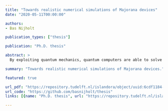 ```yaml
---
title: "Towards realistic numerical simulations of Majorana devices"
date: "2020-05-11T00:00:00"

authors:
- Bas Nijholt

publication_types: ["thesis"]

publication: "Ph.D. thesis"

abstract: >
  By exploiting quantum mechanics, quantum computers are able to solve problems---for example in quantum chemistry---that are far out of reach of classical computers. Conventional approaches to quantum computers use qubits (quantum bits) that can either be made out of superconducting circuits (the currently leading approach used to demonstrate quantum supremacy), store quantum information in the state of single electrons, or in several other ways. However, all these designs share the same limitation: noise easily spoils the quantum states and therefore makes quantum error correction necessary. A fundamentally different approach is to use exotic particles: Majorana bound states, or simply Majoranas. These particles do not exist in nature but were predicted to exist in engineered devices. Majorana bound states offer the advantage of being resilient against small energy fluctuations or noise due to being protected by the system's fundamental symmetry. There is an active search across many groups worldwide trying different pathways to experimentally create and detect these particles. One promising approach to create Majoranas relies on a theoretical prediction that a one-dimensional nanowire combining superconductivity, spin-orbit coupling, a tunable chemical potential, and a magnetic field should support Majoranas. Whenever the device parameters are in the right regime, the Majoranas should appear at the edges of the nanowire. The experimental results diverge from the predictions made by the minimal theoretical model due to it missing several physical phenomena. To model the Majorana nanowires more realistically, we include previously neglected physical effects by considering the full three-dimensional geometry of the nanowire. These more complex models exceed the reach of analytical theories and require intensive numerical calculations instead. To cope with the increasing computational complexity, we develop adaptive parallel sampling algorithms (discussed in the Chapter 7), which in our research typically speeds up simulations by at least an order of magnitude. Our approach is illustrated on the cover of this thesis, which shows the conductance of a Majorana nanowire with the interesting regions sampled more accurately. The improved models and efficient sampling, allow us to unveil potential challenges that were not present in the simple model. In Chapter 2, we study how the electrons are influenced by the magnetic field while moving across the nanowire---an effect completely neglected in the minimal model. We observe that this effect has a stronger impact on the Majoranas than what is included in the minimal model. Specifically, we observe that the protection of the Majoranas nearly vanishes when the electron density in the nanowire is high, and find that the magnetic field has to be precisely aligned with the nanowire to guarantee the presence of Majoranas. Bringing two Majorana-carrying nanowires in contact and allowing a supercurrent flow between them is required for making a Majorana qubit. In Chapter 3, we apply our numerical model to analyze experimentally observed behavior of these nanowire junctions. While our results agree with the experimental observations, we observe that the supercurrent decreases by an order of magnitude when Majoranas appear. This suppression poses a new challenge in creating a Majorana qubit. Our findings may seem like bad news for the creation of Majoranas---unexpected pitfalls overlooked by the simplified models. The detailed simulations, however, bring new opportunities as well. Not being constrained to analyzing the devices that are easy to solve, we are able to design a new zigzag device geometry, that improves the robustness of Majoranas by an order of magnitude. In Chapter 6, we show that using a zigzag device geometry (instead of a straight nanowire) eliminates the long electron trajectories that are responsible for the degradation of the Majorana properties. In addition to the improved robustness of the Majoranas, this new zigzag geometry is insensitive to the geometric details and device tuning. This proposal is now the topic of active experimental investigations by several groups.

summary: "Towards realistic numerical simulations of Majorana devices."

featured: true

url_pdf: "https://repository.tudelft.nl/islandora/object/uuid:6cdf1184-ce38-412d-a3a5-1a793c787e58/datastream/OBJ/download"
url_code: "https://github.com/basnijholt/thesis"
links: [{name: "Ph.D. thesis", url: "https://repository.tudelft.nl/islandora/object/uuid%3A6cdf1184-ce38-412d-a3a5-1a793c787e58"}, {name: "ISBN:978-90-8593-438-7", url: "https://repository.tudelft.nl/islandora/object/uuid%3A6cdf1184-ce38-412d-a3a5-1a793c787e58"}, {name: "Thesis cover", url: "https://github.com/basnijholt/thesis-cover"}]

---
```

